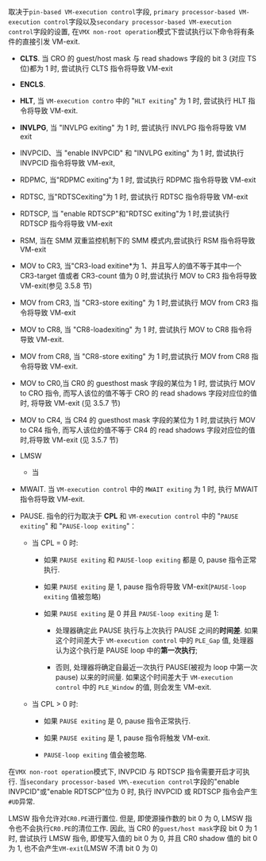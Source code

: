 
取决于`pin-based VM-execution control`字段, `primary processor-based VM-execution control`字段以及`secondary processor-based VM-execution control`字段的设置, 在`VMX non-root operation`模式下尝试执行以下命令将有条件的直接引发 VM\-exit.

* **CLTS**. 当 CRO 的 guest/host mask 与 read shadows 字段的 bit 3 (对应 TS 位)都为 1 时, 尝试执行 CLTS 指令将导致 VM-exit

* **ENCLS**.

* **HLT**, 当 `VM-execution contro` 中的 "`HLT exiting`" 为 1 时, 尝试执行 HLT 指令将导致 VM-exit.

* **INVLPG**, 当 "INVLPG exiting" 为 1 时, 尝试执行 INVLPG 指令将导致 VM exit

* INVPCID、当 "enable INVPCID" 和 "INVLPG exiting" 为 1 时, 尝试执行 INVPCID 指令将导致 VM-exit,

* RDPMC, 当"RDPMC exiting"为 1 时, 尝试执行 RDPMC 指令将导致 VM-exit

* RDTSC, 当"RDTSCexiting"为 1 时, 尝试执行 RDTSC 指令将导致 VM-exit

* RDTSCP, 当 "enable RDTSCP"和"RDTSC exiting"为 1 时,尝试执行 RDTSCP 指今将导致 VM-exit

* RSM, 当在 SMM 双重监控机制下的 SMM 模式内,尝试执行 RSM 指令将导致 VM-exit

* MOV to CR3, 当"CR3-load exitine*为 1、并且写人的值不等于其中一个 CR3-target 值或者 CR3-count 值为 0 时,尝试执行 MOV to CR3 指令将导致 VM-exit(参见 3.5.8 节)

* MOV from CR3, 当 "CR3-store exiting" 为 1 时,尝试执行 MOV from CR3 指令将导致 VM-exit

* MOV to CR8, 当 "CR8-loadexiting" 为 1 时, 尝试执行 MOV to CR8 指令将导致 VM-exit.

* MOV from CR8, 当 "CR8-store exiting" 为 1 时,尝试执行 MOV from CR8 指令将导致 VM-exit.

* MOV to CR0,当 CR0 的 guesthost mask 字段的某位为 1 时, 尝试执行 MOV to CRO 指令, 而写人该位的值不等于 CRO 的 read shadows 字段对应位的值时, 将导致 VM-exit (见 3.5.7 节)

* MOV to CR4, 当 CR4 的 guesthost mask 字段的某位为 1 时,尝试执行 MOV to CR4 指令, 而写人该位的值不等于 CR4 的 read shadows 字段对应位的值时,将导致 VM-exit (见 3.5.7 节)

* LMSW

  * 当

* MWAIT. 当 `VM-execution control` 中的 `MWAIT exiting` 为 1 时, 执行 MWAIT 指令将导致 VM-exit.

* PAUSE. 指令的行为取决于 **CPL** 和 `VM-execution control` 中的 "`PAUSE exiting`" 和 "`PAUSE-loop exiting`"：

  * 当 CPL = 0 时:

    * 如果 `PAUSE exiting` 和 `PAUSE-loop exiting` 都是 0, pause 指令正常执行.

    * 如果 `PAUSE exiting` 是 1, pause 指令将导致 VM-exit(`PAUSE-loop exiting` 值被忽略)

    * 如果 `PAUSE exiting` 是 0 并且 `PAUSE-loop exiting` 是 1:

      * 处理器确定此 PAUSE 执行与上次执行 PAUSE 之间的**时间差**. 如果这个时间差大于 `VM-execution control` 中的 `PLE_Gap` 值, 处理器认为这个执行是 PAUSE loop 中的**第一次执行**;

      * 否则, 处理器将确定自最近一次执行 PAUSE(被视为 loop 中第一次 pause) 以来的时间量. 如果这个时间差大于 `VM-execution control` 中的 `PLE_Window` 的值, 则会发生 VM-exit.

  * 当 CPL > 0 时:

    * 如果 `PAUSE exiting` 是 0, pause 指令正常执行.

    * 如果 `PAUSE exiting` 是 1, pause 指令将触发 VM-exit.

    * `PAUSE-loop exiting` 值会被忽略.



在`VMX non-root operation`模式下, INVPCID 与 RDTSCP 指令需要开启才可执行. 当`secondary processor-based VM\-execution control`字段的"enable INVPCID"或"enable RDTSCP"位为 0 时, 执行 INVPCID 或 RDTSCP 指令会产生`#UD`异常.

LMSW 指令允许对`CR0.PE`进行置位. 但是, 即使源操作数的 bit 0 为 0, LMSW 指令也不会执行`CR0.PE`的清位工作. 因此, 当 CR0 的`guest/host mask`字段 bit 0 为 1 时, 尝试执行 LMSW 指令, 即使写入值的 bit 0 为 0, 并且 CR0 shadow 值的 bit 0 为 1, 也不会产生`VM-exit`(LMSW 不清 bit 0 为 0)